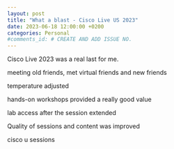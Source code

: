 ```yaml
---
layout: post
title: "What a blast - Cisco Live US 2023"
date: 2023-06-18 12:00:00 +0200
categories: Personal
#comments_id: # CREATE AND ADD ISSUE NO.
---
```


Cisco Live 2023 was a real last for me.

meeting old friends, met virtual friends and new friends

temperature adjusted

hands-on workshops provided a really good value

lab access after the session extended

Quality of sessions and content was improved

cisco u sessions
